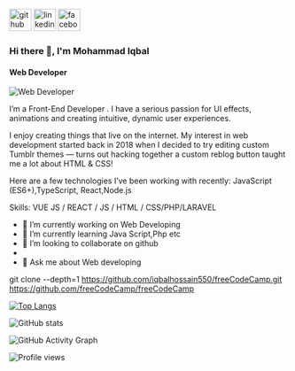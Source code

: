 [<img src='https://cdn.jsdelivr.net/npm/simple-icons@3.0.1/icons/github.svg' alt='github' height='40'>](https://github.com/https://github.com/iqbalhossain550)  [<img src='https://cdn.jsdelivr.net/npm/simple-icons@3.0.1/icons/linkedin.svg' alt='linkedin' height='40'>](https://www.linkedin.com/in/https://www.linkedin.com/in/mohammad-iqbal-hossain-514457221//)  [<img src='https://cdn.jsdelivr.net/npm/simple-icons@3.0.1/icons/facebook.svg' alt='facebook' height='40'>](https://www.facebook.com/https://www.facebook.com/profile.php?id=100041262888177)  


### Hi there 👋, I'm Mohammad Iqbal
#### Web Developer
![Web Developer](https://media-exp1.licdn.com/dms/image/C5603AQEy_lCgNzBXmg/profile-displayphoto-shrink_100_100/0/1649611553049?e=1658966400&v=beta&t=9jNxaSINqrle1Xowbl2euSCktsAEmr6-dFg7tD8U-3s)

I’m a Front-End Developer . I have a serious passion for UI effects, animations and creating intuitive, dynamic user experiences.

I enjoy creating things that live on the internet. My interest in web development started back in 2018 when I decided to try editing custom Tumblr themes — turns out hacking together a custom reblog button taught me a lot about HTML & CSS!

Here are a few technologies I’ve been working with recently: JavaScript (ES6+),TypeScript, React,Node.js

Skills: VUE JS / REACT / JS / HTML / CSS/PHP/LARAVEL

- 🔭 I’m currently working on Web Developing 
- 🌱 I’m currently learning Java Script,Php etc 
- 👯 I’m looking to collaborate on github 
- 
- 💬 Ask me about Web developing 

git clone --depth=1 https://github.com/iqbalhossain550/freeCodeCamp.git
https://github.com/freeCodeCamp/freeCodeCamp



[![Top Langs](https://github-readme-stats.vercel.app/api/top-langs/?username=https://github.com/iqbalhossain550)](https://github.com/anuraghazra/github-readme-stats)

![GitHub stats](https://github-readme-stats.vercel.app/api?username=https://github.com/iqbalhossain550&show_icons=true)  

![GitHub Activity Graph](https://activity-graph.herokuapp.com/graph?username=https://github.com/iqbalhossain550)  

![Profile views](https://gpvc.arturio.dev/https://github.com/iqbalhossain550)  

